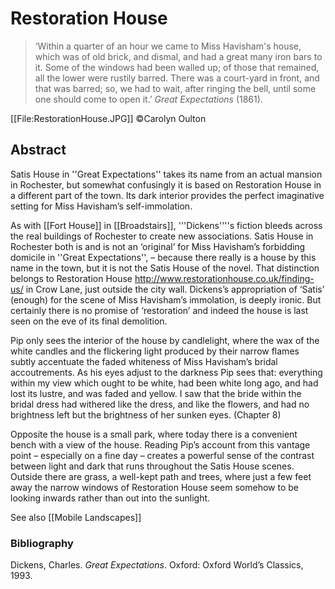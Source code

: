 # Restoration House

>‘Within a quarter of an hour we came to Miss Havisham's house, which was of old brick, and dismal, and had a great many iron bars to it. Some of the windows had been walled up; of those that remained, all the lower were rustily barred. There was a court-yard in front, and that was barred; so, we had to wait, after ringing the bell, until some one should come to open it.’ _Great Expectations_ (1861).

[[File:RestorationHouse.JPG]] ©Carolyn Oulton

## Abstract

Satis House in ''Great Expectations'' takes its name from an actual mansion in Rochester, but somewhat confusingly it is based on Restoration House in a different part of the town. Its dark interior provides the perfect imaginative setting for Miss Havisham’s self-immolation.


As with [[Fort House]] in [[Broadstairs]], '''Dickens''''s fiction bleeds across the real buildings of Rochester to create new associations. Satis House in Rochester both is and is not an ‘original’ for Miss Havisham’s forbidding domicile in ''Great Expectations'', – because there really is a house by this name in the town, but it is not the Satis House of the novel. That distinction belongs to Restoration House http://www.restorationhouse.co.uk/finding-us/ in Crow Lane, just outside the city wall. Dickens’s appropriation of ‘Satis’ (enough) for the scene of Miss Havisham’s immolation, is deeply ironic. But certainly there is no promise of ‘restoration’ and indeed the house is last seen on the eve of its final demolition.

Pip only sees the interior of the house by candlelight, where the wax of the white candles and the flickering light produced by their narrow flames subtly accentuate the faded whiteness of Miss Havisham’s bridal accoutrements. As his eyes adjust to the darkness Pip sees that:
everything within my view which ought to be white, had been white long ago, and had lost its lustre, and was faded and yellow. I saw that the bride within the bridal dress had withered like the dress, and like the flowers, and had no brightness left but the brightness of her sunken eyes. (Chapter 8)

Opposite the house is a small park, where today there is a convenient bench with a view of the house. Reading Pip’s account from this vantage point – especially on a fine day – creates a powerful sense of the contrast between light and dark that runs throughout the Satis House scenes. Outside there are grass, a well-kept path and trees, where just a few feet away the narrow windows of Restoration House seem somehow to be looking inwards rather than out into the sunlight.

See also [[Mobile Landscapes]]


### Bibliography

Dickens, Charles. _Great Expectations_. Oxford: Oxford World’s Classics, 1993.
